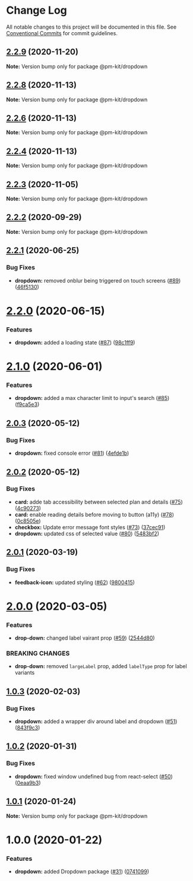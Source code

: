 # Change Log

All notable changes to this project will be documented in this file.
See [Conventional Commits](https://conventionalcommits.org) for commit guidelines.

## [2.2.9](https://github.com/telus/pm-kit/compare/@pm-kit/dropdown@2.2.8...@pm-kit/dropdown@2.2.9) (2020-11-20)

**Note:** Version bump only for package @pm-kit/dropdown





## [2.2.8](https://github.com/telus/pm-kit/compare/@pm-kit/dropdown@2.2.6...@pm-kit/dropdown@2.2.8) (2020-11-13)

**Note:** Version bump only for package @pm-kit/dropdown





## [2.2.6](https://github.com/telus/pm-kit/compare/@pm-kit/dropdown@2.2.4...@pm-kit/dropdown@2.2.6) (2020-11-13)

**Note:** Version bump only for package @pm-kit/dropdown





## [2.2.4](https://github.com/telus/pm-kit/compare/@pm-kit/dropdown@2.2.3...@pm-kit/dropdown@2.2.4) (2020-11-13)

**Note:** Version bump only for package @pm-kit/dropdown





## [2.2.3](https://github.com/telus/pm-kit/compare/@pm-kit/dropdown@2.2.2...@pm-kit/dropdown@2.2.3) (2020-11-05)

**Note:** Version bump only for package @pm-kit/dropdown





## [2.2.2](https://github.com/telus/pm-kit/compare/@pm-kit/dropdown@2.2.1...@pm-kit/dropdown@2.2.2) (2020-09-29)

**Note:** Version bump only for package @pm-kit/dropdown





## [2.2.1](https://github.com/telus/pm-kit/compare/@pm-kit/dropdown@2.2.0...@pm-kit/dropdown@2.2.1) (2020-06-25)


### Bug Fixes

* **dropdown:** removed onblur being triggered on touch screens ([#89](https://github.com/telus/pm-kit/issues/89)) ([46f5130](https://github.com/telus/pm-kit/commit/46f51304b93c07d0d918e2b2b0e0f908ca913ce7))





# [2.2.0](https://github.com/telus/pm-kit/compare/@pm-kit/dropdown@2.1.0...@pm-kit/dropdown@2.2.0) (2020-06-15)


### Features

* **dropdown:** added a loading state ([#87](https://github.com/telus/pm-kit/issues/87)) ([98c1ff9](https://github.com/telus/pm-kit/commit/98c1ff977b3a01654ac25756703e08179f8adc9d))





# [2.1.0](https://github.com/telus/pm-kit/compare/@pm-kit/dropdown@2.0.3...@pm-kit/dropdown@2.1.0) (2020-06-01)


### Features

* **dropdown:** added a max character limit to input's search ([#85](https://github.com/telus/pm-kit/issues/85)) ([f9ca5e3](https://github.com/telus/pm-kit/commit/f9ca5e3b0d92ec70df8754b03edcca2328af1ecc))





## [2.0.3](https://github.com/telus/pm-kit/compare/@pm-kit/dropdown@2.0.2...@pm-kit/dropdown@2.0.3) (2020-05-12)


### Bug Fixes

* **dropdown:** fixed console error ([#81](https://github.com/telus/pm-kit/issues/81)) ([4efde1b](https://github.com/telus/pm-kit/commit/4efde1b9c53e23c5c744fa4975ee01d6f4652fb5))





## [2.0.2](https://github.com/telus/pm-kit/compare/@pm-kit/dropdown@2.0.1...@pm-kit/dropdown@2.0.2) (2020-05-12)


### Bug Fixes

* **card:** adde tab accessibility between selected plan and details ([#75](https://github.com/telus/pm-kit/issues/75)) ([4c90273](https://github.com/telus/pm-kit/commit/4c9027347b54d1e4e3196f3ed15e545fc69b377d))
* **card:** enable reading details before moving to button (a11y) ([#78](https://github.com/telus/pm-kit/issues/78)) ([0c8505e](https://github.com/telus/pm-kit/commit/0c8505eb67af308c3d8ca82e929fb168aac81f15))
* **checkbox:** Update error message font styles ([#73](https://github.com/telus/pm-kit/issues/73)) ([37cec91](https://github.com/telus/pm-kit/commit/37cec91c91010a8a3e32ddd67ef5e449e17c9ae4))
* **dropdown:** updated css of selected value ([#80](https://github.com/telus/pm-kit/issues/80)) ([5483bf2](https://github.com/telus/pm-kit/commit/5483bf2c91c8c22bd406b174593baff4f4cf4f41))





## [2.0.1](https://github.com/telus/pm-kit/compare/@pm-kit/dropdown@2.0.0...@pm-kit/dropdown@2.0.1) (2020-03-19)


### Bug Fixes

* **feedback-icon:** updated styling  ([#62](https://github.com/telus/pm-kit/issues/62)) ([9800415](https://github.com/telus/pm-kit/commit/980041551fedc99598ba8b1aad4f5045fec4b50e))





# [2.0.0](https://github.com/telus/pm-kit/compare/@pm-kit/dropdown@1.0.3...@pm-kit/dropdown@2.0.0) (2020-03-05)


### Features

* **drop-down:** changed label vairant prop ([#59](https://github.com/telus/pm-kit/issues/59)) ([2544d80](https://github.com/telus/pm-kit/commit/2544d80e732560c0bf99c14b7e1f07995f21eb40))


### BREAKING CHANGES

* **drop-down:** removed `largeLabel` prop, added `labelType` prop for label variants





## [1.0.3](https://github.com/telus/pm-kit/compare/@pm-kit/dropdown@1.0.2...@pm-kit/dropdown@1.0.3) (2020-02-03)


### Bug Fixes

* **dropdown:** added a wrapper div around label and dropdown ([#51](https://github.com/telus/pm-kit/issues/51)) ([843f9c3](https://github.com/telus/pm-kit/commit/843f9c35d5297a8391e7fbd0fd8891028323b98a))





## [1.0.2](https://github.com/telus/pm-kit/compare/@pm-kit/dropdown@1.0.1...@pm-kit/dropdown@1.0.2) (2020-01-31)


### Bug Fixes

* **dropdown:** fixed window undefined bug from react-select ([#50](https://github.com/telus/pm-kit/issues/50)) ([0eaa9b3](https://github.com/telus/pm-kit/commit/0eaa9b35abb76997db39e160814fe9ce1fe1bbb0))





## [1.0.1](https://github.com/telus/pm-kit/compare/@pm-kit/dropdown@1.0.0...@pm-kit/dropdown@1.0.1) (2020-01-24)

**Note:** Version bump only for package @pm-kit/dropdown





# 1.0.0 (2020-01-22)


### Features

* **dropdown:** added Dropdown package ([#31](https://github.com/telus/pm-kit/issues/31)) ([0741099](https://github.com/telus/pm-kit/commit/0741099a74c59f5e0ba6d442b02f67eb22275bfd))
